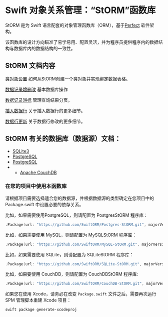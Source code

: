 # Swift 对象关系管理：“StORM”函数库

StORM 是为 Swift 语言配套的对象管理函数库（ORM），基于[Perfect](https://github.com/PerfectlySoft/Perfect) 软件架构。

该函数库的设计方向瞄准了易学易用、配置灵活，并为程序员提供程序内的数据结构与数据库内的数据结构的一致性。

## StORM 文档内容
[类对象设置](https://github.com/PerfectlySoft/PerfectDocs/blob/master/guide.zh_CN/StORM-Setting-up-a-class.md) 如何从StORM创建一个类对象并实现绑定数据表格。

[数据记录增删改](https://github.com/PerfectlySoft/PerfectDocs/blob/master/guide.zh_CN/StORM-Saving-Retrieving-and-Deleting-Rows.md) 基本数据库操作

[数据记录游标](https://github.com/PerfectlySoft/PerfectDocs/blob/master/guide.zh_CN/StORM-Cursor.md) 管理查询结果分页。

[插入数据行](https://github.com/PerfectlySoft/PerfectDocs/blob/master/guide.zh_CN/StORM-Insert.md) 关于插入数据行的更多细节。

[数据行更新](https://github.com/PerfectlySoft/PerfectDocs/blob/master/guide.zh_CN/StORM-Update.md) 关于数据行修改的更多细节。

## StORM 有关的数据库（数据源）文档：

* [SQLite3](https://github.com/PerfectlySoft/PerfectDocs/blob/master/guide.zh_CN/StORM-SQLite.md)
* [PostgreSQL](https://github.com/PerfectlySoft/PerfectDocs/blob/master/guide.zh_CN/StORM-PostgreSQL.md)
* [PostgreSQL](https://github.com/PerfectlySoft/PerfectDocs/blob/master/guide.zh_CN/StORM-MySQL.md)
* * [Apache CouchDB](https://github.com/PerfectlySoft/PerfectDocs/blob/master/guide.zh_CN/StORM-CouchDB.md)


### 在您的项目中使用本函数库

请根据项目需要选择适合您的数据源，并根据数据源的类型确定在您项目中的 Package.swift 中设置必要的依存关系。

比如，如果需要使用PostgreSQL，则请配置为 PostgresStORM 程序库：

``` swift
.Package(url: "https://github.com/SwiftORM/Postgres-StORM.git", majorVersion: 1, minor: 0)
```

比如，如果需要使用 MySQL，则请配置为 MySQLStORM 程序库：

``` swift
.Package(url: "https://github.com/SwiftORM/MySQL-StORM.git", majorVersion: 1, minor: 0)
```

比如，如果需要使用 SQLite，则请配置为 SQLiteStORM 程序库：

``` swift
.Package(url: "https://github.com/SwiftORM/SQLite-StORM.git", majorVersion: 1, minor: 0)
```

比如，如果要使用 CouchDB，则请配置为 CouchDBStORM 程序库:

``` swift
.Package(url: "https://github.com/SwiftORM/CouchDB-StORM.git", majorVersion: 1, minor: 0)
```

如果您在使用 Xcode，请务必在改变 `Package.swift` 文件之后，需要再次运行 SPM 管理脚本重建 Xcode 项目：

```
swift package generate-xcodeproj
```
